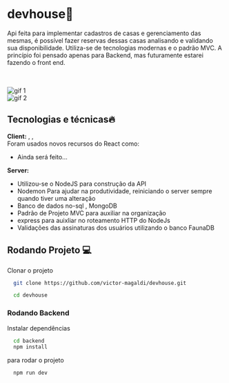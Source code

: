 # devhouse🚀

Api feita para implementar cadastros de casas e gerenciamento das mesmas, é possível fazer reservas dessas casas analisando e validando sua disponibilidade. Utiliza-se de tecnologias modernas e o padrão MVC.
A princípio foi pensado apenas para Backend, mas futuramente estarei fazendo o front end.

\
\
![gif 1](https://raw.githubusercontent.com/victor-magaldi/devhouse/main/src/assets/gif-1.gif)
\
![gif 2](https://raw.githubusercontent.com/victor-magaldi/devhouse/main/src/assets/gif-2.gif)

## Tecnologias e técnicas🔥

**Client:** , ,
\
Foram usados novos recursos do React como:

- Ainda será feito...

**Server:**

- Utilizou-se o NodeJS para construção da API
- Nodemon Para ajudar na produtividade, reiniciando o server sempre quando tiver uma alteração
- Banco de dados no-sql , MongoDB
- Padrão de Projeto MVC para auxiliar na organização
- express para auixliar no roteamento HTTP do NodeJs
- Validações das assinaturas dos usuários utilizando o banco FaunaDB

## Rodando Projeto 💻

Clonar o projeto

```bash
  git clone https://github.com/victor-magaldi/devhouse.git

  cd devhouse
```

### Rodando Backend

Instalar dependências

```bash
  cd backend
  npm install
```

para rodar o projeto

```bash
  npm run dev
```
